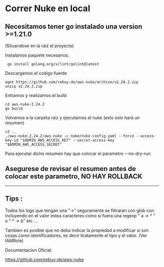 
# Correr Nuke en local


## Necesitamos tener go instalado una version >=1.21.0

(Situandose en la raiz el proyecto)

Instalamos paquete necesarios.
 ```
  go install golang.org/x/lint/golint@latest
 ```

Descargamos el codigo fuente 

 ```
wget https://github.com/rebuy-de/aws-nuke/archive/v2.24.2.zip
unzip v2.24.2.zip
 ```

Entramos y realizamos el build


 ```
cd aws-nuke-2.24.2
go build
 ```

Volvemos a la carpeta raiz y ejecutamos el nuke (esto solo hará un resumen)

```
cd ..
./aws-nuke-2.24.2/aws-nuke -c nuke/nuke-config.yaml --force --access-key-id "$ADMIN_AWS_ACCESS_KEY" --secret-access-key  "$ADMIN_AWS_ACCESS_SECRET"
```

Para ejecutar dicho resumen hay que colocar el parametro --no-dry-run

## **Asegurese de revisar el resumen antes de colocar este parametro, NO HAY ROLLBACK**
----
## Tips :
 Todos los logs que tengan una "->" seguramente se filtraran con glob con incluyendo en el valor estos caracteres como si fuera una regexp " a ->  * "
 o " * -> b" etc ...

Tambien es posible que no deba indicar la propiedad a modificar si son cosas como identificadores, es decir tiratamente el tipo y el valor. (Ver IAMRole)

Documentacion Oficial:

https://github.com/rebuy-de/aws-nuke

